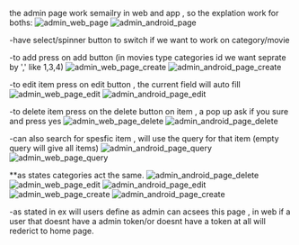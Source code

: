 the admin page work semailry in web and app , so the explation work for boths:
![admin_web_page](admin_images/admin_web_pageatdrakmode.png)
![admin_android_page](admin_images/admin_android_pageatdarkmode.png)

-have select/spinner button to switch if we want to work on category/movie

-to add press on add button (in movies type categories id we want seprate by ',' like 1,3,4)
![admin_web_page_create](admin_images/admin_web_createMovie.png)
![admin_android_page_create](admin_images/admin_android_createMovie.png)

-to edit item press on edit button , the current field will auto fill
![admin_web_page_edit](admin_images/admin_web_editMovie.png)
![admin_android_page_edit](admin_images/admin_android_editMovie.png)

-to delete item press on the delete button on item , a pop up ask if you sure and press yes 
![admin_web_page_delete](admin_images/admin_web_delete_movie.png)
![admin_android_page_delete](admin_images/admin_android_deleteMovie.png)

-can also search for spesfic item , will use the query for that item (empty query will give all items)
![admin_android_page_query](admin_images/admin_android_editCategory_after.png)
![admin_web_page_query](admin_images/admin_web_query.png)

**as states categories act the same.
![admin_android_page_delete](admin_images/admin_android_deleteCategory.png)
![admin_web_page_edit](admin_images/admin_web_editCategory.png)
![admin_android_page_edit](admin_images/admin_android_editCategory.png)
![admin_web_page_create](admin_images/admin_web_createCategory.png)
![admin_android_page_create](admin_images/admin_android_createcategory.png)

-as stated in ex will users define as admin can acsees this page , in web if a user that doesnt have a admin token/or doesnt have a token at all will rederict to home page.
